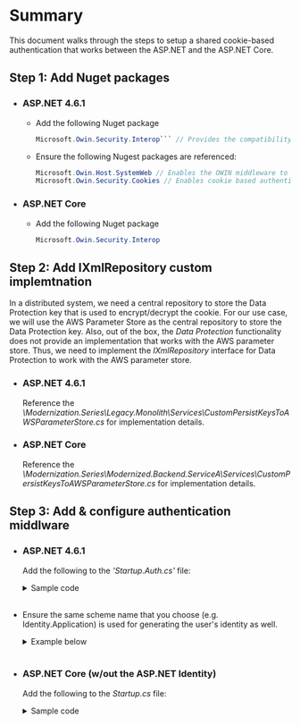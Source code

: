 ﻿# Summary

This document walks through the steps to setup a shared cookie-based authentication that works between the ASP.NET and the ASP.NET Core.

## Step 1: Add Nuget packages
- ### ASP.NET 4.6.1
    - Add the following Nuget package
        ```csharp
        Microsoft.Owin.Security.Interop``` // Provides the compatibility layer for sharing authentication tickets between Microsoft.Owin
        ```    
    - Ensure the following Nugest packages are referenced:
        ```csharp
        Microsoft.Owin.Host.SystemWeb // Enables the OWIN middleware to hook into the IIS request pipeline.
        Microsoft.Owin.Security.Cookies // Enables cookie based authentication.
        ```

- ### ASP.NET Core
    - Add the following Nuget package 
        ```csharp 
        Microsoft.Owin.Security.Interop
        ```
## Step 2: Add IXmlRepository custom implemtnation

In a distributed system, we need a central repository to store the Data Protection key that is used to encrypt/decrypt the cookie. For our use case, we will use the AWS Parameter Store as the central repository to store the Data Protection key.  Also, out of the box, the <em>Data Protection</em> functionality does not provide an implementation that works with the AWS parameter store.  Thus, we need to implement the <em>IXmlRepository</em> interface for Data Protection to work with the AWS parameter store. 

- ### ASP.NET 4.6.1
    Reference the <em>\Modernization.Series\Legacy.Monolith\Services\CustomPersistKeysToAWSParameterStore.cs</em> for implementation details.
    
- ### ASP.NET Core
    Reference the <em>\Modernization.Series\Modernized.Backend.ServiceA\Services\CustomPersistKeysToAWSParameterStore.cs</em> for implementation details.

## Step 3: Add & configure authentication middlware

- ### ASP.NET 4.6.1

    Add the following to the <em>'Startup.Auth.cs'</em> file:

    <details>
        <summary> Sample code </summary>

    ```csharp
    #region [Custom]: add the auth middleware & configure it for shared cookie.

    ... From within the <em>'Startup.Auth.cs'</em>, locate this region and copy its content...

    #endregion
    ```
    </details>
    <br/>

- Ensure the same scheme name that you choose (e.g. Identity.Application) is used for generating the user's identity as well. 

    <details>
        <summary> Example below </summary>

    ```csharp
    var identity = new ClaimsIdentity(
        new[] {
            new Claim(ClaimTypes.Name, "Admin"),
            new Claim(ClaimTypes.Email, "admin@admin.com")
        },
        "Identity.Application");
    ```
    </details>
    <br/>

- ### ASP.NET Core (w/out the ASP.NET Identity)

    Add the following to the <em>Startup.cs</em> file:

    <details>
        <summary> Sample code </summary>

    ```csharp
    #region [Custom]: Add the auth cookie support & configuring for Shared cookie.
    ... From within the <em>'Startup.cs'</em>,  locate this region and copy its content...
    #endregion
    ```
    </details>
